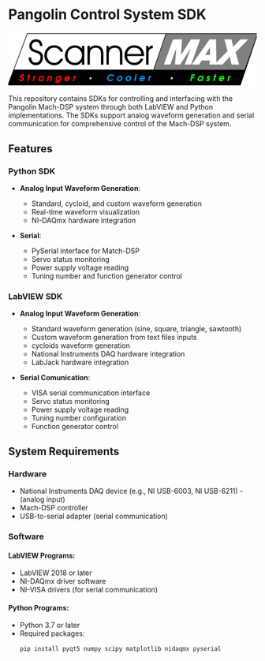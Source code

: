 # Pangolin Control System SDK

![Pangolin Logo](scanner_max.png)

This repository contains SDKs for controlling and interfacing with the Pangolin Mach-DSP system through both LabVIEW and Python implementations. The SDKs support analog waveform generation and serial communication for comprehensive control of the Mach-DSP system.

## Features

### Python SDK
- **Analog Input Waveform Generation**:
  - Standard, cycloid, and custom waveform generation
  - Real-time waveform visualization
  - NI-DAQmx hardware integration

- **Serial**:
  - PySerial interface for Match-DSP
  - Servo status monitoring
  - Power supply voltage reading
  - Tuning number and function generator control

### LabVIEW SDK
- **Analog Input Waveform Generation**:
  - Standard waveform generation (sine, square, triangle, sawtooth)
  - Custom waveform generation from text files inputs
  - cycloids waveform generation
  - National Instruments DAQ hardware integration
  - LabJack hardware integration

- **Serial Comunication**:
  - VISA serial communication interface
  - Servo status monitoring
  - Power supply voltage reading
  - Tuning number configuration
  - Function generator control

## System Requirements

### Hardware
- National Instruments DAQ device (e.g., NI USB-6003, NI USB-6211) - (analog input)
- Mach-DSP controller
- USB-to-serial adapter (serial communication)

### Software
#### LabVIEW Programs:
- LabVIEW 2018 or later
- NI-DAQmx driver software
- NI-VISA drivers (for serial communication)

#### Python Programs:
- Python 3.7 or later
- Required packages:
  ```bash
  pip install pyqt5 numpy scipy matplotlib nidaqmx pyserial
